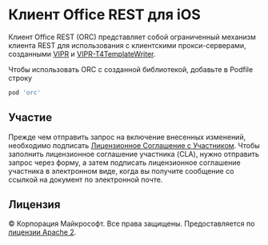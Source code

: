 # Клиент Office REST для iOS 

Клиент Office REST (ORC) представляет собой ограниченный механизм клиента REST для использования с клиентскими прокси-серверами, созданными [VIPR] и [VIPR-T4TemplateWriter].

[VIPR]: https://github.com/microsoft/vipr
[VIPR-T4TemplateWriter]: https://github.com/msopentech/vipr-t4templatewriter

Чтобы использовать ORC с созданной библиотекой, добавьте в Podfile строку
```ruby
pod 'orc'
```

## Участие
Прежде чем отправить запрос на включение внесенных изменений, необходимо подписать [Лицензионное Соглашение с Участником](https://cla.microsoft.com/). Чтобы заполнить лицензионное соглашение участника (CLA), нужно отправить запрос через форму, а затем подписать лицензионное соглашение участника в электронном виде, когда вы получите сообщение со ссылкой на документ по электронной почте.

## Лицензия
© Корпорация Майкрософт. Все права защищены. Предоставляется по [лицензии Apache 2](/LICENSE).
